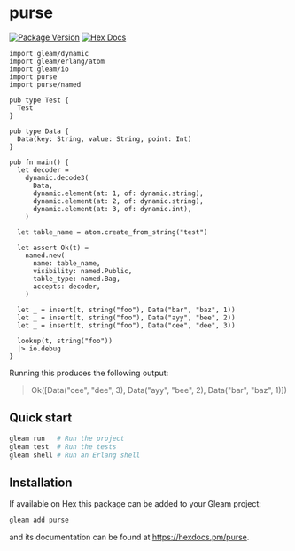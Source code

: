 # purse

[![Package Version](https://img.shields.io/hexpm/v/purse)](https://hex.pm/packages/purse)
[![Hex Docs](https://img.shields.io/badge/hex-docs-ffaff3)](https://hexdocs.pm/purse/)

```gleam
import gleam/dynamic
import gleam/erlang/atom
import gleam/io
import purse
import purse/named

pub type Test {
  Test
}

pub type Data {
  Data(key: String, value: String, point: Int)
}

pub fn main() {
  let decoder =
    dynamic.decode3(
      Data,
      dynamic.element(at: 1, of: dynamic.string),
      dynamic.element(at: 2, of: dynamic.string),
      dynamic.element(at: 3, of: dynamic.int),
    )

  let table_name = atom.create_from_string("test")

  let assert Ok(t) =
    named.new(
      name: table_name,
      visibility: named.Public,
      table_type: named.Bag,
      accepts: decoder,
    )

  let _ = insert(t, string("foo"), Data("bar", "baz", 1))
  let _ = insert(t, string("foo"), Data("ayy", "bee", 2))
  let _ = insert(t, string("foo"), Data("cee", "dee", 3))

  lookup(t, string("foo"))
  |> io.debug
}
```

Running this produces the following output:

> Ok([Data("cee", "dee", 3), Data("ayy", "bee", 2), Data("bar", "baz", 1)])

## Quick start

```sh
gleam run   # Run the project
gleam test  # Run the tests
gleam shell # Run an Erlang shell
```

## Installation

If available on Hex this package can be added to your Gleam project:

```sh
gleam add purse
```

and its documentation can be found at <https://hexdocs.pm/purse>.
